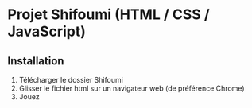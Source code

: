 # Projet Shifoumi (HTML / CSS / JavaScript)
## Installation
1. Télécharger le dossier Shifoumi
2. Glisser le fichier html sur un navigateur web (de préférence Chrome)
3. Jouez
